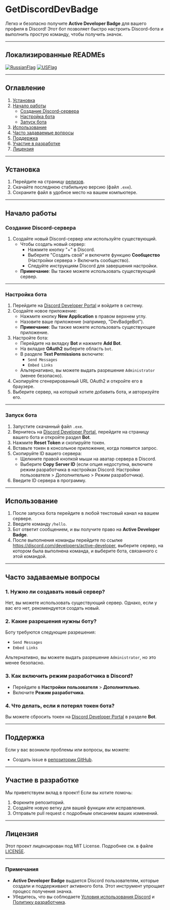 ﻿# GetDiscordDevBadge

Легко и безопасно получите **Active Developer Badge** для вашего профиля в Discord! Этот бот позволяет быстро настроить Discord-бота и выполнить простую команду, чтобы получить значок.

---

## Локализированные READMEs

[![RussianFlag](https://flagsapi.com/RU/flat/64.png)](README-ru.md)
[![USFlag](https://flagsapi.com/US/flat/64.png)](../README.md)

---

## Оглавление
1. [Установка](#установка)
2. [Начало работы](#начало-работы)
   - [Создание Discord-сервера](#создание-discord-сервера)
   - [Настройка бота](#настройка-бота)
   - [Запуск бота](#запуск-бота)
3. [Использование](#использование)
4. [Часто задаваемые вопросы](#часто-задаваемые-вопросы)
5. [Поддержка](#поддержка)
6. [Участие в разработке](#участие-в-разработке)
7. [Лицензия](#лицензия)

---

## Установка

1. Перейдите на страницу [релизов](https://github.com/intjiraya/GetDiscordDevBadge/releases).
2. Скачайте последнюю стабильную версию (файл `.exe`).
3. Сохраните файл в удобное место на вашем компьютере.

---

## Начало работы

### Создание Discord-сервера
1. Создайте новый Discord-сервер или используйте существующий.
   - Чтобы создать новый сервер:
      - Нажмите кнопку "+" в Discord.
      - Выберите "Создать свой" и включите функцию **Сообщество** (Настройки сервера > Включить сообщество).
      - Следуйте инструкциям Discord для завершения настройки.
   - **Примечание**: Вы также можете использовать существующий сервер.

---

### Настройка бота
1. Перейдите на [Discord Developer Portal](https://discord.com/developers/applications) и войдите в систему.
2. Создайте новое приложение:
   - Нажмите кнопку **New Application** в правом верхнем углу.
   - Назовите ваше приложение (например, "DevBadgeBot").
   - **Примечание**: Вы также можете использовать существующее приложение.
3. Настройте бота:
   - Перейдите на вкладку **Bot** и нажмите **Add Bot**.
   - На вкладке **OAuth2** выберите область `bot`.
   - В разделе **Text Permissions** включите:
      - `Send Messages`
      - `Embed Links`
   - Альтернативно, вы можете выдать разрешение `Administrator` (менее безопасно).
4. Скопируйте сгенерированный URL OAuth2 и откройте его в браузере.
5. Выберите сервер, на который хотите добавить бота, и авторизуйте его.

---

### Запуск бота
1. Запустите скачанный файл `.exe`.
2. Вернитесь на [Discord Developer Portal](https://discord.com/developers/applications), перейдите на страницу вашего бота и откройте раздел **Bot**.
3. Нажмите **Reset Token** и скопируйте токен.
4. Вставьте токен в консольное приложение, когда появится запрос.
5. Скопируйте ID вашего сервера:
   - Щелкните правой кнопкой мыши на аватар сервера в Discord.
   - Выберите **Copy Server ID** (если опция недоступна, включите режим разработчика в настройках Discord: Настройки пользователя > Дополнительно > Режим разработчика).
6. Введите ID сервера в программу.

---

## Использование
1. После запуска бота перейдите в любой текстовый канал на вашем сервере.
2. Введите команду `/hello`.
3. Бот ответит сообщением, и вы получите право на **Active Developer Badge**.
4. После выполнения команды перейдите по ссылке https://discord.com/developers/active-developer, выберите сервер, на котором была выполнена команда, и выберите бота, связанного с этой командой.

---

## Часто задаваемые вопросы

### 1. Нужно ли создавать новый сервер?
Нет, вы можете использовать существующий сервер. Однако, если у вас его нет, рекомендуется создать новый.

### 2. Какие разрешения нужны боту?
Боту требуются следующие разрешения:
- `Send Messages`
- `Embed Links`

Альтернативно, вы можете выдать разрешение `Administrator`, но это менее безопасно.

### 3. Как включить режим разработчика в Discord?
- Перейдите в **Настройки пользователя** > **Дополнительно**.
- Включите **Режим разработчика**.

### 4. Что делать, если я потерял токен бота?
Вы можете сбросить токен на [Discord Developer Portal](https://discord.com/developers/applications) в разделе **Bot**.

---

## Поддержка
Если у вас возникли проблемы или вопросы, вы можете:
- Создать issue в [репозитории GitHub](https://github.com/intjiraya/GetDiscordDevBadge/issues).

---

## Участие в разработке
Мы приветствуем вклад в проект! Если вы хотите помочь:
1. Форкните репозиторий.
2. Создайте новую ветку для вашей функции или исправления.
3. Отправьте pull request с подробным описанием ваших изменений.

---

## Лицензия
Этот проект лицензирован под MIT License. Подробнее см. в файле [LICENSE](../LICENSE).

---

### Примечания
- **Active Developer Badge** выдается Discord пользователям, которые создали и поддерживают активного бота. Этот инструмент упрощает процесс получения значка.
- Убедитесь, что вы соблюдаете [Условия использования Discord](https://discord.com/terms) и [Политику разработчика](https://discord.com/developers/docs/policy).
